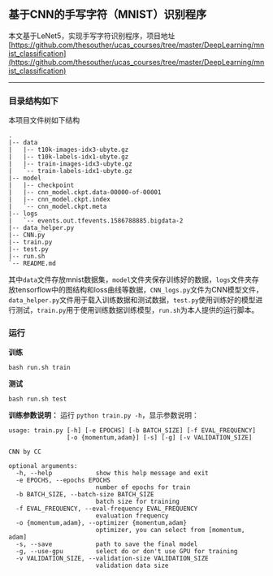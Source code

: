## 基于CNN的手写字符（MNIST）识别程序

本文基于LeNet5，实现手写字符识别程序，项目地址[https://github.com/thesouther/ucas_courses/tree/master/DeepLearning/mnist_classification](https://github.com/thesouther/ucas_courses/tree/master/DeepLearning/mnist_classification)

---
### 目录结构如下
本项目文件树如下结构
```
.
|-- data
|   |-- t10k-images-idx3-ubyte.gz
|   |-- t10k-labels-idx1-ubyte.gz
|   |-- train-images-idx3-ubyte.gz
|   `-- train-labels-idx1-ubyte.gz
|-- model
|   |-- checkpoint
|   |-- cnn_model.ckpt.data-00000-of-00001
|   |-- cnn_model.ckpt.index
|   `-- cnn_model.ckpt.meta
|-- logs
|   `-- events.out.tfevents.1586788885.bigdata-2
|-- data_helper.py
|-- CNN.py
|-- train.py
|-- test.py
|-- run.sh
`-- README.md
```

其中`data`文件存放mnist数据集，`model`文件夹保存训练好的数据，`logs`文件夹存放tensorflow中的图结构和loss曲线等数据，`CNN_logs.py`文件为CNN模型文件，`data_helper.py`文件用于载入训练数据和测试数据，`test.py`使用训练好的模型进行测试，`train.py`用于使用训练数据训练模型，`run.sh`为本人提供的运行脚本。

### 运行

**训练**
```
bash run.sh train
```
**测试**
```
bash run.sh test
```
**训练参数说明：**
运行 `python train.py -h`，显示参数说明：

```
usage: train.py [-h] [-e EPOCHS] [-b BATCH_SIZE] [-f EVAL_FREQUENCY]
                [-o {momentum,adam}] [-s] [-g] [-v VALIDATION_SIZE]

CNN by CC

optional arguments:
  -h, --help            show this help message and exit
  -e EPOCHS, --epochs EPOCHS
                        number of epochs for train
  -b BATCH_SIZE, --batch-size BATCH_SIZE
                        batch size for training
  -f EVAL_FREQUENCY, --eval-frequency EVAL_FREQUENCY
                        evaluation frequency
  -o {momentum,adam}, --optimizer {momentum,adam}
                        optimizer, you can select from [momentum, adam]
  -s, --save            path to save the final model
  -g, --use-gpu         select do or don't use GPU for training
  -v VALIDATION_SIZE, --validation-size VALIDATION_SIZE
                        validation data size
```

